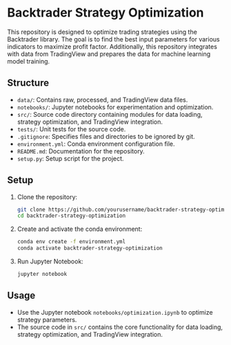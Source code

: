 # Backtrader Strategy Optimization

This repository is designed to optimize trading strategies using the Backtrader library. The goal is to find the best input parameters for various indicators to maximize profit factor. Additionally, this repository integrates with data from TradingView and prepares the data for machine learning model training.

## Structure

- `data/`: Contains raw, processed, and TradingView data files.
- `notebooks/`: Jupyter notebooks for experimentation and optimization.
- `src/`: Source code directory containing modules for data loading, strategy optimization, and TradingView integration.
- `tests/`: Unit tests for the source code.
- `.gitignore`: Specifies files and directories to be ignored by git.
- `environment.yml`: Conda environment configuration file.
- `README.md`: Documentation for the repository.
- `setup.py`: Setup script for the project.

## Setup

1. Clone the repository:
   ```sh
   git clone https://github.com/yourusername/backtrader-strategy-optimization.git
   cd backtrader-strategy-optimization
   ```

2. Create and activate the conda environment:
   ```sh
   conda env create -f environment.yml
   conda activate backtrader-strategy-optimization
   ```

3. Run Jupyter Notebook:
   ```sh
   jupyter notebook
   ```

## Usage

- Use the Jupyter notebook `notebooks/optimization.ipynb` to optimize strategy parameters.
- The source code in `src/` contains the core functionality for data loading, strategy optimization, and TradingView integration.
